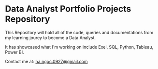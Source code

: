 # Data Analyst Portfolio Projects Repository
This Repository will hold all of the code, queries and documentations from my learning jourey to become a Data Analyst.

It has showcased what I'm working on include Exel, SQL, Python, Tableau, Power BI.

Contact me at: ha.ngoc.0927@gmail.com
